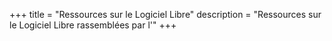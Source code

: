 +++
title = "Ressources sur le Logiciel Libre"
description = "Ressources sur le Logiciel Libre rassemblées par l'"
+++
